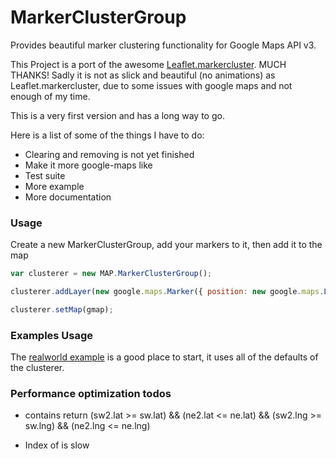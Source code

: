 MarkerClusterGroup
=====================

Provides beautiful marker clustering functionality for Google Maps API v3.

This Project is a port of the awesome [Leaflet.markercluster](https://github.com/Leaflet/Leaflet.markercluster). MUCH THANKS!
Sadly it is not as slick and beautiful (no animations) as Leaflet.markercluster, due to some issues with google maps and not enough of my time.

This is a very first version and has a long way to go.

Here is a list of some of the things I have to do:
* Clearing and removing is not yet finished
* Make it more google-maps like
* Test suite
* More example
* More documentation


### Usage
Create a new MarkerClusterGroup, add your markers to it, then add it to the map

```javascript
var clusterer = new MAP.MarkerClusterGroup();

clusterer.addLayer(new google.maps.Marker({ position: new google.maps.LatLng(42.7,23.36) });

clusterer.setMap(gmap);
```

### Examples Usage

The [realworld example](http://avalith.github.io/MarkerClusterGroup/examples/marker-clustering-realworld.388.html) is a good place to start, it uses all of the defaults of the clusterer.


### Performance optimization todos

* contains return (sw2.lat >= sw.lat) && (ne2.lat <= ne.lat) && (sw2.lng >= sw.lng) && (ne2.lng <= ne.lng)

* Index of is slow